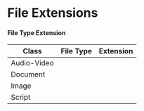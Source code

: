 # File Extensions

#### File Type Extension

| Class | File Type | Extension |  
| --- | --- | --- |  
| Audio-Video |  |  |  
| Document |  |  |  
| Image |  |  |  
| Script |  |  |  
 
 